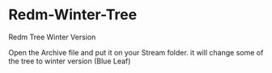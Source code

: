 # Redm-Winter-Tree
Redm Tree Winter Version 

Open the Archive file and put it on your Stream folder. it will change some of the tree to winter version (Blue Leaf)
